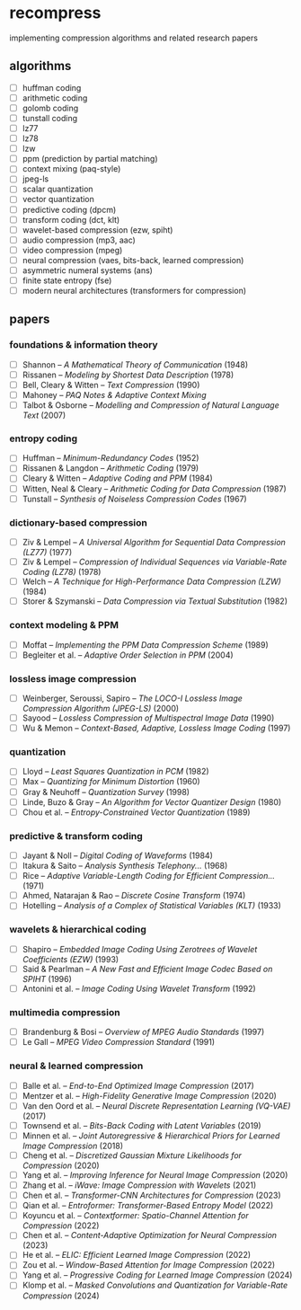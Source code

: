 # recompress
implementing compression algorithms and related research papers

## algorithms

- [ ] huffman coding  
- [ ] arithmetic coding  
- [ ] golomb coding  
- [ ] tunstall coding  
- [ ] lz77  
- [ ] lz78  
- [ ] lzw  
- [ ] ppm (prediction by partial matching)  
- [ ] context mixing (paq-style)  
- [ ] jpeg-ls  
- [ ] scalar quantization  
- [ ] vector quantization  
- [ ] predictive coding (dpcm)  
- [ ] transform coding (dct, klt)  
- [ ] wavelet-based compression (ezw, spiht)  
- [ ] audio compression (mp3, aac)  
- [ ] video compression (mpeg)  
- [ ] neural compression (vaes, bits-back, learned compression)  
- [ ] asymmetric numeral systems (ans)  
- [ ] finite state entropy (fse)  
- [ ] modern neural architectures (transformers for compression)

## papers

### foundations & information theory
- [ ] Shannon – *A Mathematical Theory of Communication* (1948)  
- [ ] Rissanen – *Modeling by Shortest Data Description* (1978)  
- [ ] Bell, Cleary & Witten – *Text Compression* (1990)  
- [ ] Mahoney – *PAQ Notes & Adaptive Context Mixing*  
- [ ] Talbot & Osborne – *Modelling and Compression of Natural Language Text* (2007)  

### entropy coding
- [ ] Huffman – *Minimum-Redundancy Codes* (1952)  
- [ ] Rissanen & Langdon – *Arithmetic Coding* (1979)  
- [ ] Cleary & Witten – *Adaptive Coding and PPM* (1984)  
- [ ] Witten, Neal & Cleary – *Arithmetic Coding for Data Compression* (1987)  
- [ ] Tunstall – *Synthesis of Noiseless Compression Codes* (1967)  

### dictionary-based compression
- [ ] Ziv & Lempel – *A Universal Algorithm for Sequential Data Compression (LZ77)* (1977)  
- [ ] Ziv & Lempel – *Compression of Individual Sequences via Variable-Rate Coding (LZ78)* (1978)  
- [ ] Welch – *A Technique for High-Performance Data Compression (LZW)* (1984)  
- [ ] Storer & Szymanski – *Data Compression via Textual Substitution* (1982)  

### context modeling & PPM
- [ ] Moffat – *Implementing the PPM Data Compression Scheme* (1989)  
- [ ] Begleiter et al. – *Adaptive Order Selection in PPM* (2004)  

### lossless image compression
- [ ] Weinberger, Seroussi, Sapiro – *The LOCO-I Lossless Image Compression Algorithm (JPEG-LS)* (2000)  
- [ ] Sayood – *Lossless Compression of Multispectral Image Data* (1990)  
- [ ] Wu & Memon – *Context-Based, Adaptive, Lossless Image Coding* (1997)  

### quantization
- [ ] Lloyd – *Least Squares Quantization in PCM* (1982)  
- [ ] Max – *Quantizing for Minimum Distortion* (1960)  
- [ ] Gray & Neuhoff – *Quantization Survey* (1998)  
- [ ] Linde, Buzo & Gray – *An Algorithm for Vector Quantizer Design* (1980)  
- [ ] Chou et al. – *Entropy-Constrained Vector Quantization* (1989)  

### predictive & transform coding
- [ ] Jayant & Noll – *Digital Coding of Waveforms* (1984)  
- [ ] Itakura & Saito – *Analysis Synthesis Telephony...* (1968)  
- [ ] Rice – *Adaptive Variable-Length Coding for Efficient Compression...* (1971)  
- [ ] Ahmed, Natarajan & Rao – *Discrete Cosine Transform* (1974)  
- [ ] Hotelling – *Analysis of a Complex of Statistical Variables (KLT)* (1933)  

### wavelets & hierarchical coding
- [ ] Shapiro – *Embedded Image Coding Using Zerotrees of Wavelet Coefficients (EZW)* (1993)  
- [ ] Said & Pearlman – *A New Fast and Efficient Image Codec Based on SPIHT* (1996)  
- [ ] Antonini et al. – *Image Coding Using Wavelet Transform* (1992)  

### multimedia compression
- [ ] Brandenburg & Bosi – *Overview of MPEG Audio Standards* (1997)  
- [ ] Le Gall – *MPEG Video Compression Standard* (1991)  

### neural & learned compression
- [ ] Balle et al. – *End-to-End Optimized Image Compression* (2017)  
- [ ] Mentzer et al. – *High-Fidelity Generative Image Compression* (2020)  
- [ ] Van den Oord et al. – *Neural Discrete Representation Learning (VQ-VAE)* (2017)  
- [ ] Townsend et al. – *Bits-Back Coding with Latent Variables* (2019)  
- [ ] Minnen et al. – *Joint Autoregressive & Hierarchical Priors for Learned Image Compression* (2018)  
- [ ] Cheng et al. – *Discretized Gaussian Mixture Likelihoods for Compression* (2020)  
- [ ] Yang et al. – *Improving Inference for Neural Image Compression* (2020)  
- [ ] Zhang et al. – *iWave: Image Compression with Wavelets* (2021)  
- [ ] Chen et al. – *Transformer-CNN Architectures for Compression* (2023)  
- [ ] Qian et al. – *Entroformer: Transformer-Based Entropy Model* (2022)
- [ ] Koyuncu et al. – *Contextformer: Spatio-Channel Attention for Compression* (2022)
- [ ] Chen et al. – *Content-Adaptive Optimization for Neural Compression* (2023)
- [ ] He et al. – *ELIC: Efficient Learned Image Compression* (2022)  
- [ ] Zou et al. – *Window-Based Attention for Image Compression* (2022)
- [ ] Yang et al. – *Progressive Coding for Learned Image Compression* (2024)
- [ ] Klomp et al. – *Masked Convolutions and Quantization for Variable-Rate Compression* (2024)
